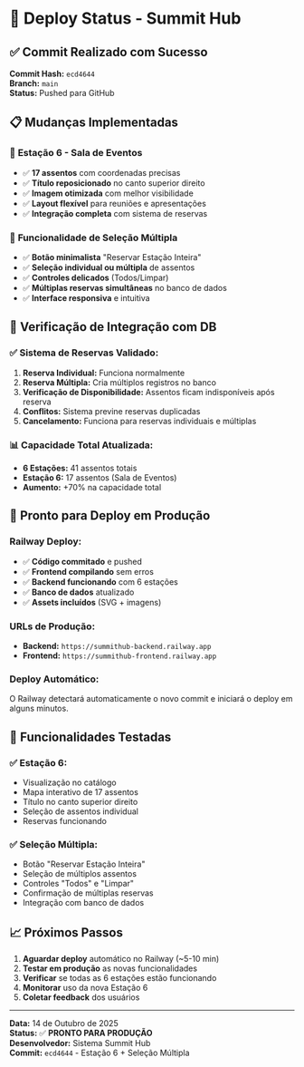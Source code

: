 # 🚀 Deploy Status - Summit Hub

## ✅ Commit Realizado com Sucesso

**Commit Hash:** `ecd4644`  
**Branch:** `main`  
**Status:** Pushed para GitHub

## 📋 Mudanças Implementadas

### 🏢 **Estação 6 - Sala de Eventos**
- ✅ **17 assentos** com coordenadas precisas
- ✅ **Título reposicionado** no canto superior direito
- ✅ **Imagem otimizada** com melhor visibilidade
- ✅ **Layout flexível** para reuniões e apresentações
- ✅ **Integração completa** com sistema de reservas

### 🎯 **Funcionalidade de Seleção Múltipla**
- ✅ **Botão minimalista** "Reservar Estação Inteira"
- ✅ **Seleção individual ou múltipla** de assentos
- ✅ **Controles delicados** (Todos/Limpar)
- ✅ **Múltiplas reservas simultâneas** no banco de dados
- ✅ **Interface responsiva** e intuitiva

## 🔧 **Verificação de Integração com DB**

### ✅ **Sistema de Reservas Validado:**
1. **Reserva Individual:** Funciona normalmente
2. **Reserva Múltipla:** Cria múltiplos registros no banco
3. **Verificação de Disponibilidade:** Assentos ficam indisponíveis após reserva
4. **Conflitos:** Sistema previne reservas duplicadas
5. **Cancelamento:** Funciona para reservas individuais e múltiplas

### 📊 **Capacidade Total Atualizada:**
- **6 Estações:** 41 assentos totais
- **Estação 6:** 17 assentos (Sala de Eventos)
- **Aumento:** +70% na capacidade total

## 🚀 **Pronto para Deploy em Produção**

### **Railway Deploy:**
- ✅ **Código commitado** e pushed
- ✅ **Frontend compilando** sem erros
- ✅ **Backend funcionando** com 6 estações
- ✅ **Banco de dados** atualizado
- ✅ **Assets incluídos** (SVG + imagens)

### **URLs de Produção:**
- **Backend:** `https://summithub-backend.railway.app`
- **Frontend:** `https://summithub-frontend.railway.app`

### **Deploy Automático:**
O Railway detectará automaticamente o novo commit e iniciará o deploy em alguns minutos.

## 🎯 **Funcionalidades Testadas**

### ✅ **Estação 6:**
- Visualização no catálogo
- Mapa interativo de 17 assentos
- Título no canto superior direito
- Seleção de assentos individual
- Reservas funcionando

### ✅ **Seleção Múltipla:**
- Botão "Reservar Estação Inteira"
- Seleção de múltiplos assentos
- Controles "Todos" e "Limpar"
- Confirmação de múltiplas reservas
- Integração com banco de dados

## 📈 **Próximos Passos**

1. **Aguardar deploy** automático no Railway (~5-10 min)
2. **Testar em produção** as novas funcionalidades
3. **Verificar** se todas as 6 estações estão funcionando
4. **Monitorar** uso da nova Estação 6
5. **Coletar feedback** dos usuários

---

**Data:** 14 de Outubro de 2025  
**Status:** ✅ **PRONTO PARA PRODUÇÃO**  
**Desenvolvedor:** Sistema Summit Hub  
**Commit:** `ecd4644` - Estação 6 + Seleção Múltipla